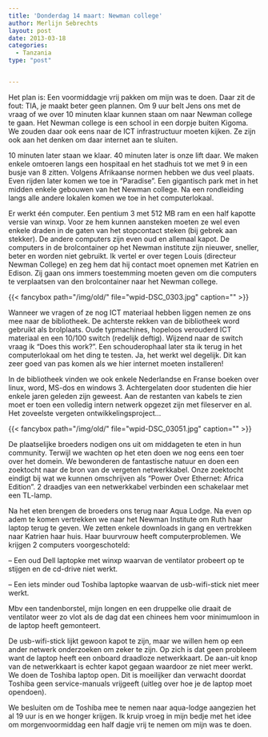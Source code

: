 ```yaml
---
title: 'Donderdag 14 maart: Newman college'
author: Merlijn Sebrechts
layout: post
date: 2013-03-18
categories:
  - Tanzania
type: "post"


---
```

Het plan is: Een voormiddagje vrij pakken om mijn was te doen. Daar zit de fout: TIA, je maakt beter geen plannen. Om 9 uur belt Jens ons met de vraag of we over 10 minuten klaar kunnen staan om naar Newman college te gaan. Het Newman college is een school in een dorpje buiten Kigoma. We zouden daar ook eens naar de ICT infrastructuur moeten kijken. Ze zijn ook aan het denken om daar internet aan te sluiten.

10 minuten later staan we klaar. 40 minuten later is onze lift daar. We maken enkele omtoeren langs een hospitaal en het stadhuis tot we met 9 in een busje van 8 zitten. Volgens Afrikaanse normen hebben we dus veel plaats. Even rijden later komen we toe in &#8220;Paradise&#8221;. Een gigantisch park met in het midden enkele gebouwen van het Newman college. Na een rondleiding langs alle andere lokalen komen we toe in het computerlokaal.

Er werkt één computer. Een pentium 3 met 512 MB ram en een half kapotte versie van winxp. Voor ze hem kunnen aansteken moeten ze wel even enkele draden in de gaten van het stopcontact steken (bij gebrek aan stekker). De andere computers zijn even oud en allemaal kapot. De computers in de brolcontainer op het Newman institute zijn nieuwer, sneller, beter en worden niet gebruikt. Ik vertel er over tegen Louis (directeur Newman College) en zeg hem dat hij contact moet opnemen met Katrien en Edison. Zij gaan ons immers toestemming moeten geven om die computers te verplaatsen van den brolcontainer naar het Newman college.

{{< fancybox path="/img/old/" file="wpid-DSC_0303.jpg"  caption="" >}}

Wanneer we vragen of ze nog ICT materiaal hebben liggen nemen ze ons mee naar de bibliotheek. De achterste rekken van de bibliotheek word gebruikt als brolplaats. Oude typmachines, hopeloos verouderd ICT materiaal en een 10/100 switch (redelijk deftig). Wijzend naar de switch vraag ik &#8220;Does this work?&#8221;. Een schouderophaal later sta ik terug in het computerlokaal om het ding te testen. Ja, het werkt wel degelijk. Dit kan zeer goed van pas komen als we hier internet moeten installeren!

In de bibliotheek vinden we ook enkele Nederlandse en Franse boeken over linux, word, MS-dos en windows 3. Achtergelaten door studenten die hier enkele jaren geleden zijn geweest. Aan de restanten van kabels te zien moet er toen een volledig intern netwerk opgezet zijn met fileserver en al. Het zoveelste vergeten ontwikkelingsproject&#8230;
  
{{< fancybox path="/img/old/" file="wpid-DSC_03051.jpg"  caption="" >}} 

De plaatselijke broeders nodigen ons uit om middageten te eten in hun community. Terwijl we wachten op het eten doen we nog eens een toer over het domein. We bewonderen de fantastische natuur en doen een zoektocht naar de bron van de vergeten netwerkkabel. Onze zoektocht eindigt bij wat we kunnen omschrijven als &#8220;Power Over Ethernet: Africa Edition&#8221;. 2 draadjes van een netwerkkabel verbinden een schakelaar met een TL-lamp.

Na het eten brengen de broeders ons terug naar Aqua Lodge. Na even op adem te komen vertrekken we naar het Newman Institute om Ruth haar laptop terug te geven. We zetten enkele downloads in gang en vertrekken naar Katrien haar huis. Haar buurvrouw heeft computerproblemen. We krijgen 2 computers voorgeschoteld:
  
&#8211; Een oud Dell laptopke met winxp waarvan de ventilator probeert op te stijgen en de cd-drive niet werkt.
  
&#8211; Een iets minder oud Toshiba laptopke waarvan de usb-wifi-stick niet meer werkt.

Mbv een tandenborstel, mijn longen en een druppelke olie draait de ventilator weer zo vlot als de dag dat een chinees hem voor minimumloon in de laptop heeft gemonteert.
  
De usb-wifi-stick lijkt gewoon kapot te zijn, maar we willen hem op een ander netwerk onderzoeken om zeker te zijn. Op zich is dat geen probleem want de laptop heeft een onboard draadloze netwerkkaart. De aan-uit knop van de netwerkkaart is echter kapot gegaan waardoor ze niet meer werkt. We doen de Toshiba laptop open. Dit is moeilijker dan verwacht doordat Toshiba geen service-manuals vrijgeeft (uitleg over hoe je de laptop moet opendoen).

We besluiten om de Toshiba mee te nemen naar aqua-lodge aangezien het al 19 uur is en we honger krijgen. Ik kruip vroeg in mijn bedje met het idee om morgenvoormiddag een half dagje vrij te nemen om mijn was te doen.

